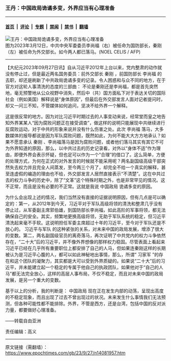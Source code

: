 ### 王丹：中国政局诡谲多变，外界应当有心理准备

---

#### [首页](../../../..?n14081957) &nbsp;|&nbsp; [评论](../../../../../epoch-comment?n14081957) &nbsp;|&nbsp; [专题](../../../../../epoch-special?n14081957) &nbsp;|&nbsp; [禁闻](../../../../../epoch-news?n14081957) &nbsp;|&nbsp; [禁书](../../../../../books?n14081957) &nbsp;|&nbsp; [翻墙](https://github.com/gfw-breaker/nogfw/blob/master/README.md?n14081957)


<div><img alt="王丹：中国政局诡谲多变，外界应当有心理准备" class="attachment-djy_600_400 size-djy_600_400 wp-post-image" src="https://i.epochtimes.com/assets/uploads/2023/03/id13948735-000_33B23ML-600x400.jpg"/>
<div class="caption">
 图为2023年3月12日，中共中央军委委员李尚福（右）被任命为国防部长，秦刚（左）被任命为外交部长。如今两人都已落马。(NOEL CELIS / AFP)
</div></div><hr/><div class="post_content" id="artbody" itemprop="articleBody">
 <!-- article content begin -->
 <p>
  【大纪元2023年09月27日讯】自从习近平2012年上台以来，党内整肃的动作就没有停止过，但是最近两名国务委员：前外交部长
  <ok href="https://www.epochtimes.com/gb/tag/%E7%A7%A6%E5%88%9A.html">
   秦刚
  </ok>
  ，前国防部长
  <ok href="https://www.epochtimes.com/gb/tag/%E6%9D%8E%E5%B0%9A%E7%A6%8F.html">
   李尚福
  </ok>
  的去职，却还是刷新了中共政局诡谲多变的记录。令人困惑和与众不同的地方，在于官方对这轮人事清洗的态度的三部曲： 不论是秦刚还是李尚福，都是首先突然地，毫无预警地从公众视野中消失，然后中（共）国方面私下对于表达关切的国际社会（例如美国）解释说是“身体原因”，但最后在外交部发言人面对记者提问时，却又一问三不知，不管媒体如何追问，坚决不给外界一个解释。
 </p>
 <p>
  这是很反常的地方。因为对比习近平时期过去的人事变动来说，经常堂而皇之地告知外界某某人“因为腐败问题正在接受调查”，做这样的说明只能展现中共继续进行反腐败运动，对于中共的形象来说并没有什么伤害之处。此次
  <ok href="https://www.epochtimes.com/gb/tag/%E6%9D%8E%E5%B0%9A%E7%A6%8F.html">
   李尚福
  </ok>
  落马，大多数媒体的报导都说是因为军队腐败问题，既然如此，为何不能大大方方地承认？如果不愿意承认
  <ok href="https://www.epochtimes.com/gb/tag/%E7%A7%A6%E5%88%9A.html">
   秦刚
  </ok>
  、李尚福落马是因为腐败问题，或者他们落马其实有其它不可为外界知道的原因，那么，以中共过去的历史记录看，对外以“身体不适”作为理由，即便外界会表示怀疑，但也足可以作为一个“合理”的借口了。这么简单，方便的处理方式，为何在正式的对外发言的时候就不能采用呢？两名副国级高级干部突然失去权力并且完全人间蒸发，至今两三个月了，却完全不给一个真实的解释，甚至连虚假的编造的理由也不给，外交部发言人居然直接表示“不清楚”。这在中共过去的权力斗争的历史中，除了“文革”这个特殊时期之外，也是非常罕见的情况。这不正常，而且是没有必要的不正常。这就是我说
  <ok href="https://www.epochtimes.com/gb/tag/%E4%B8%AD%E5%9B%BD%E6%94%BF%E5%B1%80.html">
   中国政局
  </ok>
  诡谲多变的原因。
 </p>
 <p>
  为什么会出现上述的情况，我们当然没有直接的证据说明原因，但有几点是可以确定的：第一，从2012年到今天，习近平对于军队高级将领的清洗和整肃几乎没有停止过，从军委副主席郭伯雄，到国防部长李尚福，如此高阶的军事将领，都无法确保自己的安全。其实，频繁地更换高级将领，无助于军队系统的稳定，但习近平清洗起来毫不手软。这说明担任军委主席超过十年的习近平，至今对于军队还是不放心的。
  <ok href="https://www.epochtimes.com/gb/tag/%E4%B9%A0%E8%BF%91%E5%B9%B3%E4%B8%8E%E5%86%9B%E9%98%9F.html">
   习近平与军队
  </ok>
  的这种紧张的关系，对未来中国的政局发展，增添了很大的变数。第二，两名副国级官员的离奇落马，再次证明了中共党内的权力斗争依然存在，“二十大”后的习近平，并不像外界想像的那样权力稳固。尽管表面上看起来习近平已经在几乎所有重要职位上都安排了自己的人马，但如果连秦刚这样的长期被认为是习近平心腹的人，都可以如此神秘地出事情，那么，所谓“
  <ok href="https://www.epochtimes.com/gb/tag/%E4%B9%A0%E5%AE%B6%E5%86%9B.html">
   习家军
  </ok>
  ”的存在和这个团队的凝聚力，其实都是大可以受到外界质疑的。如果说“二十大”后的习近平，并未能建立起一个稳定的专属于他自己的执政团队，如果他对于“自己的人马”都无法完全放心，这样的高层人事布局，不仅不稳定，而且对未来中国的政局发展，是另一个重大的变数。
 </p>
 <p>
  基于以上的分析，我的判断是：
  <ok href="https://www.epochtimes.com/gb/tag/%E4%B8%AD%E5%9B%BD%E6%94%BF%E5%B1%80.html">
   中国政局
  </ok>
  现在正在发生内部的动荡，呈现出高度的不稳定现象，而且出现了过去不曾出现过的状况。未来发生什么事情我们无法预测，但各种可能性都不能排除。外界，不管是西方，还是台湾，包括中国的反对派力量，都要做好心理准备。
 </p>
 <p>
  ——转载自由亚洲
 </p>
 <p>
  责任编辑：高义
 </p>
 <!-- article content end -->
 <div id="below_article_ad">
 </div>
</div>


---

原文链接（需翻墙）：https://www.epochtimes.com/gb/23/9/27/n14081957.htm